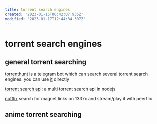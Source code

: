 ```yaml
---
title: torrent search engines
created: '2023-01-15T06:42:07.935Z'
modified: '2023-01-17T12:44:34.307Z'
---
```


# torrent search engines

## general torrent searching

[torrenthunt](https://github.com/hemantapkh/TorrentHunt) is a telegram bot which can search several torrent search engines. you can use [it](https://t.me/TorrentHuntBot?start=github) directly

[torrent search api](https://github.com/JimmyLaurent/torrent-search-api): a multi torrent search api in nodejs

[notflix](https://github.com/Bugswriter/notflix) search for magnet links on 1337x and stream/play it with peerflix

## anime torrent searching


